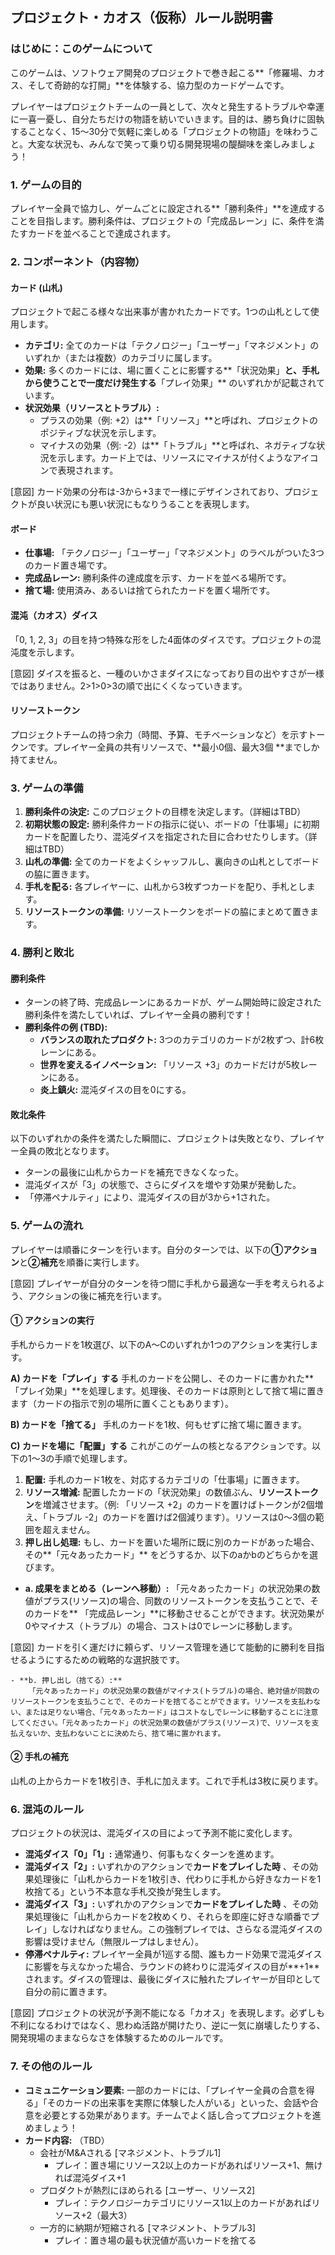 ## **プロジェクト・カオス（仮称）ルール説明書**

### **はじめに：このゲームについて**

このゲームは、ソフトウェア開発のプロジェクトで巻き起こる**「修羅場、カオス、そして奇跡的な打開」**を体験する、協力型のカードゲームです。

プレイヤーはプロジェクトチームの一員として、次々と発生するトラブルや幸運に一喜一憂し、自分たちだけの物語を紡いでいきます。目的は、勝ち負けに固執することなく、15～30分で気軽に楽しめる「プロジェクトの物語」を味わうこと。大変な状況も、みんなで笑って乗り切る開発現場の醍醐味を楽しみましょう！

### **1. ゲームの目的**

プレイヤー全員で協力し、ゲームごとに設定される**「勝利条件」**を達成することを目指します。勝利条件は、プロジェクトの「完成品レーン」に、条件を満たすカードを並べることで達成されます。

### **2. コンポーネント（内容物）**

#### **カード (山札)**

プロジェクトで起こる様々な出来事が書かれたカードです。1つの山札として使用します。

- **カテゴリ:** 全てのカードは「テクノロジー」「ユーザー」「マネジメント」のいずれか（または複数）のカテゴリに属します。
- **効果:** 多くのカードには、場に置くことに影響する**「状況効果」**と、手札から使うことで一度だけ発生する**「プレイ効果」**
  のいずれかが記載されています。
- **状況効果（リソースとトラブル）:**
  * プラスの効果（例: +2）は**「リソース」**と呼ばれ、プロジェクトのポジティブな状況を示します。
  * マイナスの効果（例: -2）は**「トラブル」**と呼ばれ、ネガティブな状況を示します。カード上では、リソースにマイナスが付くようなアイコンで表現されます。

[意図] カード効果の分布は-3から+3まで一様にデザインされており、プロジェクトが良い状況にも悪い状況にもなりうることを表現します。

#### **ボード**

- **仕事場:** 「テクノロジー」「ユーザー」「マネジメント」のラベルがついた3つのカード置き場です。
- **完成品レーン:** 勝利条件の達成度を示す、カードを並べる場所です。
- **捨て場:** 使用済み、あるいは捨てられたカードを置く場所です。

#### **混沌（カオス）ダイス**

「0, 1, 2, 3」の目を持つ特殊な形をした4面体のダイスです。プロジェクトの混沌度を示します。

[意図] ダイスを振ると、一種のいかさまダイスになっており目の出やすさが一様ではありません。2>1>0>3の順で出にくくなっていきます。

#### **リソーストークン**

プロジェクトチームの持つ余力（時間、予算、モチベーションなど）を示すトークンです。プレイヤー全員の共有リソースで、**最小0個、最大3個
**までしか持てません。

### **3. ゲームの準備**

1. **勝利条件の決定:** このプロジェクトの目標を決定します。（詳細はTBD）
2. **初期状態の設定:** 勝利条件カードの指示に従い、ボードの「仕事場」に初期カードを配置したり、混沌ダイスを指定された目に合わせたりします。（詳細はTBD）
3. **山札の準備:** 全てのカードをよくシャッフルし、裏向きの山札としてボードの脇に置きます。
4. **手札を配る:** 各プレイヤーに、山札から3枚ずつカードを配り、手札とします。
5. **リソーストークンの準備:** リソーストークンをボードの脇にまとめて置きます。

### **4. 勝利と敗北**

#### **勝利条件**

- ターンの終了時、完成品レーンにあるカードが、ゲーム開始時に設定された勝利条件を満たしていれば、プレイヤー全員の勝利です！
- **勝利条件の例 (TBD):**
  - **バランスの取れたプロダクト:** 3つのカテゴリのカードが2枚ずつ、計6枚レーンにある。
  - **世界を変えるイノベーション:** 「リソース +3」のカードだけが5枚レーンにある。
  - **炎上鎮火:** 混沌ダイスの目を0にする。

#### **敗北条件**

以下のいずれかの条件を満たした瞬間に、プロジェクトは失敗となり、プレイヤー全員の敗北となります。

- ターンの最後に山札からカードを補充できなくなった。
- 混沌ダイスが「3」の状態で、さらにダイスを増やす効果が発動した。
- 「停滞ペナルティ」により、混沌ダイスの目が3から+1された。

### **5. ゲームの流れ**

プレイヤーは順番にターンを行います。自分のターンでは、以下の**①アクション**と**②補充**を順番に実行します。

[意図] プレイヤーが自分のターンを待つ間に手札から最適な一手を考えられるよう、アクションの後に補充を行います。

#### **① アクションの実行**

手札からカードを1枚選び、以下のA～Cのいずれか1つのアクションを実行します。

**A) カードを「プレイ」する**
手札のカードを公開し、そのカードに書かれた**「プレイ効果」**を処理します。処理後、そのカードは原則として捨て場に置きます（カードの指示で別の場所に置くこともあります）。

**B) カードを「捨てる」**
手札のカードを1枚、何もせずに捨て場に置きます。

**C) カードを場に「配置」する**
これがこのゲームの核となるアクションです。以下の1～3の手順で処理します。

1. **配置:** 手札のカード1枚を、対応するカテゴリの「仕事場」に置きます。
2. **リソース増減:** 配置したカードの「状況効果」の数値ぶん、**リソーストークン**を増減させます。（例: 「リソース
   +2」のカードを置けばトークンが2個増え、「トラブル -2」のカードを置けば2個減ります）。リソースは0～3個の範囲を超えません。
3. **押し出し処理:** もし、カードを置いた場所に既に別のカードがあった場合、その**「元々あったカード」**
   をどうするか、以下のaかbのどちらかを選びます。

- **a. 成果をまとめる（レーンへ移動）:**
  「元々あったカード」の状況効果の数値がプラス(リソース)の場合、同数のリソーストークンを支払うことで、そのカードを**
  「完成品レーン」**に移動させることができます。状況効果が0やマイナス（トラブル）の場合、コストは0でレーンに移動します。

[意図] カードを引く運だけに頼らず、リソース管理を通じて能動的に勝利を目指せるようにするための戦略的な選択肢です。

    - **b. 押し出し（捨てる）:**
        「元々あったカード」の状況効果の数値がマイナス(トラブル)の場合、絶対値が同数のリソーストークンを支払うことで、そのカードを捨てることができます。リソースを支払わない、または足りない場合、「元々あったカード」はコストなしでレーンに移動することに注意してください。「元々あったカード」の状況効果の数値がプラス(リソース)で、リソースを支払えないか、支払わないことに決めたら、捨て場に置かれます。

#### **② 手札の補充**

山札の上からカードを1枚引き、手札に加えます。これで手札は3枚に戻ります。

### **6. 混沌のルール**

プロジェクトの状況は、混沌ダイスの目によって予測不能に変化します。

* **混沌ダイス「0」「1」:** 通常通り、何事もなくターンを進めます。
* **混沌ダイス「2」:** いずれかのアクションで**カードをプレイした時**
  、その効果処理後に「山札からカードを1枚引き、代わりに手札から好きなカードを1枚捨てる」という不本意な手札交換が発生します。
* **混沌ダイス「3」:** いずれかのアクションで**カードをプレイした時**
  、その効果処理後に「山札からカードを2枚めくり、それらを即座に好きな順番でプレイ」しなければなりません。この強制プレイでは、さらなる混沌ダイスの影響は受けません（無限ループはしません）。
* **停滞ペナルティ:**
  プレイヤー全員が1巡する間、誰もカード効果で混沌ダイスに影響を与えなかった場合、ラウンドの終わりに混沌ダイスの目が**+1**
  されます。ダイスの管理は、最後にダイスに触れたプレイヤーが目印として自分の前に置きます。

[意図] プロジェクトの状況が予測不能になる「カオス」を表現します。必ずしも不利になるわけではなく、思わぬ活路が開けたり、逆に一気に崩壊したりする、開発現場のままならなさを体験するためのルールです。

### **7. その他のルール**

- **コミュニケーション要素:**
  一部のカードには、「プレイヤー全員の合意を得る」「そのカードの出来事を実際に体験した人がいる」といった、会話や合意を必要とする効果があります。チームでよく話し合ってプロジェクトを進めましょう！
- **カード内容:** （TBD）
  - 会社がM&Aされる [マネジメント、トラブル1]
    - プレイ：置き場にリソース2以上のカードがあればリソース+1、無ければ混沌ダイス+1
  - プロダクトが熱烈にほめられる [ユーザー、リソース2]
    - プレイ：テクノロジーカテゴリにリソース1以上のカードがあればリソース+2（最大3）
  - 一方的に納期が短縮される [マネジメント、トラブル3]
    - プレイ：置き場の最も状況値が高いカードを捨てる


